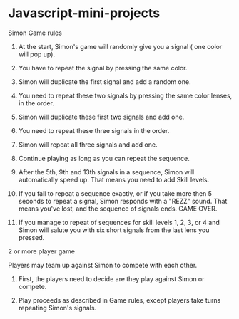# Javascript-mini-projects

Simon Game rules

1. At the start, Simon's game will randomly give you a signal ( one color will pop up).

2. You have to repeat the signal by pressing the same color. 

3. Simon will duplicate the first signal and add a random one. 

4. You need to repeat these two signals by pressing the same color lenses, in the order.

5. Simon will duplicate these first two signals and add one.

6. You need to repeat these three signals in the order.

7. Simon will repeat all three signals and add one.

8. Continue playing as long as you can repeat the sequence.

9. After the 5th, 9th and 13th signals in a sequence, Simon will automatically speed up. That means you need to add Skill levels.

10. If you fail to repeat a sequence exactly, or if you take more then 5 seconds to repeat a signal, Simon responds with a "REZZ" sound.  That means you've lost, and the sequence of signals ends. GAME OVER.

11. If you manage to repeat of sequences for skill levels 1, 2, 3,  or 4 and Simon will salute you with six short signals from the last lens you pressed.   

2 or more player game

Players may team up against Simon to compete with each other.

1. First, the players need to decide are they play against Simon or compete.

2. Play proceeds as described in Game rules, except players take turns repeating Simon's signals.
